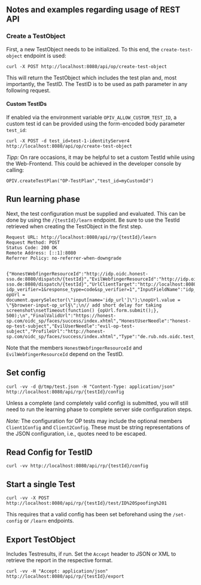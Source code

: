## Notes and examples regarding usage of REST API

### Create a TestObject

First, a new TestObject needs to be initialized. To this end, the `create-test-object` endpoint is used:

```
curl -X POST http://localhost:8080/api/op/create-test-object
```

This will return the TestObject which includes the test plan and, most importantly, the TestID. The TestID is to be used as path parameter in any following request.

#### Custom TestIDs
If enabled via the environment variable `OPIV_ALLOW_CUSTOM_TEST_ID`, a custom test id can be provided using the form-encoded body parameter `test_id`:

```
curl -X POST -d test_id=test-1-identityServer4 http://localhost:8080/api/op/create-test-object
```

_Tipp:_ On rare occasions, it may be helpful to set a custom TestId while using the Web-Frontend. This could be achieved in the developer console by calling:
```
OPIV.createTestPlan("OP-TestPlan","test_id=myCustomId")
```

## Run learning phase
Next, the test configuration must be supplied and evaluated. This can be done by using the `/{testId}/learn` endpoint. Be sure to use the TestId retrieved when creating the TestObject in the first step. 

```
Request URL: http://localhost:8080/api/rp/{testId}/learn
Request Method: POST
Status Code: 200 OK
Remote Address: [::1]:8080
Referrer Policy: no-referrer-when-downgrade


{"HonestWebfingerResourceId":"http://idp.oidc.honest-sso.de:8080/dispatch/{testId}","EvilWebfingerResourceId":"http://idp.oidc.attack-sso.de:8080/dispatch/{testId}","UrlClientTarget":"http://localhost:8080/portal?idp_verifier=1&response_type=code&sp_verifier=1","InputFieldName":"idp_url","SeleniumScript":"var opUrl = document.querySelector(\"input[name='idp_url']\");\nopUrl.value = \"§browser-input-op_url§\";\n// add short delay for taking screenshot\nsetTimeout(function() {opUrl.form.submit();}, 500);\n","FinalValidUrl":"https://honest-sp.com/oidc_sp/faces/success/index.xhtml","HonestUserNeedle":"honest-op-test-subject","EvilUserNeedle":"evil-op-test-subject","ProfileUrl":"http://honest-sp.com/oidc_sp/faces/success/index.xhtml","Type":"de.rub.nds.oidc.test_model.TestRPConfigType"}
```

Note that the members `HonestWebfingerResourceId` and `EvilWebfingerResourceId` depend on the TestID.

## Set config

```
curl -vv -d @/tmp/test.json -H "Content-Type: application/json" http://localhost:8080/api/rp/{testId}/config
```

Unless a complete (and completely valid config) is submitted, you will still need to run the learning phase to complete server side configuration steps.

_Note:_ The configuration for OP tests may include the optional members `Client1Config` and `Client2Config`. These must be string representations of the JSON configuration, i.e., quotes need to be escaped.


## Read Config for TestID

```
curl -vv http://localhost:8080/api/rp/{testId}/config  
```
 
## Start a single Test

```
curl -vv -X POST http://localhost:8080/api/rp/{testId}/test/ID%20Spoofing%201
```
This requires that a valid config has been set beforehand using the `/set-config` or `/learn` endpoints.


## Export TestObject 
Includes Testresults, if run. Set the `Accept` header to JSON or XML to retrieve the report in the respective format.

```
curl -vv -H "Accept: application/json" http://localhost:8080/api/rp/{testId}/export
```

